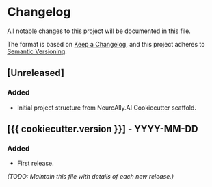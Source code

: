 # Changelog

All notable changes to this project will be documented in this file.

The format is based on [Keep a Changelog](https://keepachangelog.com/en/1.0.0/),
and this project adheres to [Semantic Versioning](https://semver.org/spec/v2.0.0.html).

## [Unreleased]
### Added
- Initial project structure from NeuroAlly.AI Cookiecutter scaffold.

## [{{ cookiecutter.version }}] - YYYY-MM-DD
### Added
- First release.

*(TODO: Maintain this file with details of each new release.)*
